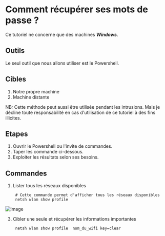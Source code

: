 # Comment récupérer ses mots de passe ?

Ce tutoriel ne concerne que des machines ***Windows***. 

## Outils 

Le seul outil que nous allons utiliser est le Powershell. 

## Cibles

1. Notre propre machine
2. Machine distante

NB: Cette méthode peut aussi être utilisée pendant les intrusions. Mais je décline toute responsabilité en cas d'utilisation de ce tutoriel à des fins illicites.


## Etapes
1. Ouvrir le Powershell ou l'invite de commandes.
2. Taper les commande ci-dessous.
3. Exploiter les résultats selon ses besoins.

## Commandes

1. Lister tous les réseaux disponibles

        # Cette commande permet d'afficher tous les réseaux disponibles
        netsh wlan show profile

![image](https://github.com/Dr-Lab1/recover-password/assets/96502938/ecc821d2-e284-4283-8fce-925d3dc9d2b9)

     
3. Cibler une seule et récupérer les informations importantes

        netsh wlan show profile  nom_du_wifi key=clear
